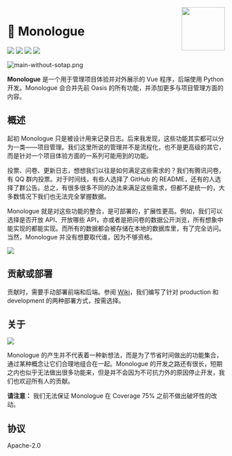 <img src="https://i.loli.net/2020/04/11/YIQc1JMwU2LbSz5.png" align="right" width="100" height="100">

# 💬 Monologue

![](https://img.shields.io/badge/coverage-40%25-green?style=flat)
![](https://img.shields.io/badge/front-Vue.js-brightgreen?style=flat&logo=vue.js)
![](https://img.shields.io/badge/back-python-blue?style=flat&logo=python)
[![](https://img.shields.io/badge/wiki-clickhere-009688?style=flat)](https://book.sotap.org/#/monologue/index)

![main-without-sotap.png](https://i.loli.net/2020/05/11/FbmTvcWoQfBGIkl.png)

**Monologue** 是一个用于管理项目体验并对外展示的 Vue 程序，后端使用 Python 开发。Monologue 会合并先前 Oasis 的所有功能，并添加更多与项目管理方面的内容。

## 概述

起初 Monologue 只是被设计用来记录日志。后来我发现，这些功能其实都可以分为一类——项目管理。我们这里所说的管理并不是流程化，也不是更高级的其它，而是针对一个项目体验方面的一系列可能用到的功能。

投票、问卷、更新日志，想想我们以往是如何满足这些需求的？我们有腾讯问卷，有 QQ 群内投票。对于时间线，有些人选择了 GitHub 的 README，还有的人选择了群公告。总之，有很多很多不同的办法来满足这些需求，但都不是统一的，大多数情况下我们也无法完全掌握数据。

Monologue 就是对这些功能的整合，是可部署的，扩展性更高。例如，我们可以选择是否开放 API、开放哪些 API，亦或者是把问卷的数据公开浏览，所有想象中能实现的都能实现。而所有的数据都会被存储在本地的数据库里，有了完全访问。当然，Monologue 并没有想要取代谁，因为不够资格。

![](https://i.loli.net/2020/04/19/Z6lO7pRDrw8t9Mj.png)

## 贡献或部署

贡献时，需要手动部署前端和后端。参阅 [Wiki](https://book.sotap.org/#/monologue/index)，我们编写了针对 production 和 development 的两种部署方式，按需选择。

## 关于

![](https://i.loli.net/2020/04/22/HVgw5caiYed3Lxk.jpg)

Monologue 的产生并不代表着一种新想法，而是为了节省时间做出的功能集合，通过某种概念让它们合理地组合在一起。Monologue 的开发之路还有很长，短期之内也似乎无法做出很多功能来，但是并不会因为不可抗力外的原因停止开发，我们也欢迎所有人的贡献。

**请注意：** 我们无法保证 Monologue 在 Coverage 75% 之前不做出破坏性的改动。

## 协议

Apache-2.0
